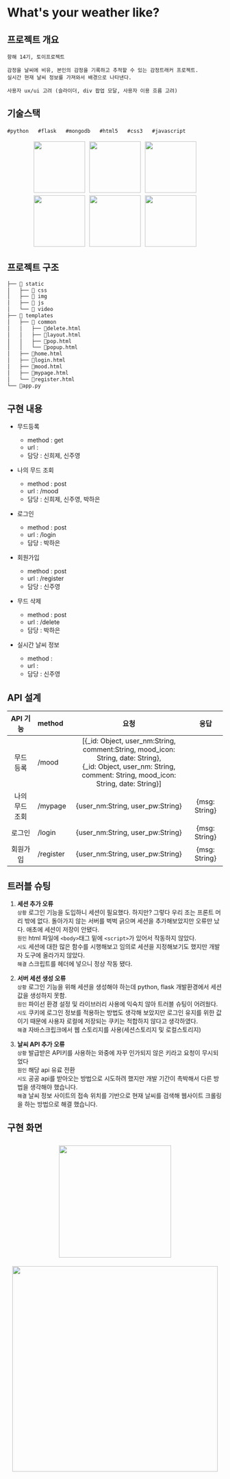 # What's your weather like?
## 프로젝트 개요
```
항해 14기, 토이프로젝트

감정을 날씨에 비유, 본인의 감정을 기록하고 추적할 수 있는 감정트래커 프로젝트.
실시간 현재 날씨 정보를 가져와서 배경으로 나타낸다.

사용자 ux/ui 고려 (슬라이더, div 팝업 모달, 사용자 이용 흐름 고려)
```
## 기술스택
```
#pythonㅤㅤ#flaskㅤㅤ#mongodbㅤㅤ#html5ㅤㅤ#css3ㅤㅤ#javascript
```
<p align="center">
<img src="https://simpleicons.org/icons/python.svg" style="width:120px; height: 120px; margin:3px;"></img>
<img src="https://simpleicons.org/icons/flask.svg" style="width:120px; height: 120px; margin:3px;"></img>
<img src="https://simpleicons.org/icons/mongodb.svg" style="width:120px; height: 120px; margin:3px;"></img>
<img src="https://simpleicons.org/icons/html5.svg" style="width:120px; height: 120px; margin:3px;"></img>
<img src="https://simpleicons.org/icons/css3.svg" style="width:120px; height: 120px; margin:3px;"></img>
<img src="https://simpleicons.org/icons/javascript.svg" style="width:120px; height: 120px; margin:3px;"></img>
</p>

## 프로젝트 구조
```bash
├── 📂 static
│   ├── 📁 css
│   ├── 📁 img
│   ├── 📁 js
│   └── 📁 video
├── 📂 templates
│   ├── 📂 common
│   │   ├── 📄delete.html
│   │   ├── 📄layout.html
│   │   ├── 📄pop.html
│   │   └── 📄popup.html
│   ├── 📄home.html
│   ├── 📄login.html
│   ├── 📄mood.html
│   ├── 📄mypage.html
│   └── 📄register.html
└── 🏃app.py

```
## 구현 내용
- 무드등록
  - method : get
  - url : 
  - 담당 : 신희제, 신주영

- 나의 무드 조회
  - method : post
  - url : /mood
  - 담당 : 신희제, 신주영, 박하은
 
- 로그인
  - method : post
  - url : /login
  - 담당 : 박하은
 
- 회원가입
  - method : post
  - url : /register
  - 담당 : 신주영
  
- 무드 삭제
  - method : post
  - url : /delete
  - 담당 : 박하은

- 실시간 날씨 정보
  - method : 
  - url : 
  - 담당 : 신주영

## API 설계
| API 기능 | method | 요청 | 응답 |
|:---:|:---|:---:|:---:|
| 무드 등록 | /mood | [{_id: Object, user_nm:String, comment:String, mood_icon: String, date: String}, </br>{_id: Object, user_nm: String, comment: String, mood_icon: String, date: String}] |  |
| 나의 무드 조회 | /mypage | {user_nm:String, user_pw:String} | {msg: String} |
| 로그인 | /login | {user_nm:String, user_pw:String} | {msg: String} |
| 회원가입 | /register | {user_nm:String, user_pw:String} | {msg: String} |

## 트러블 슈팅


1. <b>세션 추가 오류</b></br>`상황` 로그인 기능을 도입하니 세션이 필요했다. 하지만? 그렇다 우리 조는 프론트 머리 밖에 없다. 돌아가지 않는 서버를 벅벅 긁으며 세션을 추가해보았지만 오류만 났다. 
애초에 세션이 저장이 안됐다.</br>
`원인`  html 파일에 `<body>`태그 밑에 `<script>`가 있어서 작동하지 않았다.</br>
`시도`  세션에 대한 많은 함수를 시행해보고 임의로 세션을 지정해보기도 했지만 개발자 도구에 올라가지 않았다.</br>
`해결`  스크립트를 헤더에 넣으니 정상 작동 됐다.

2. <b>서버 세션 생성 오류</b></br>`상황` 로그인 기능을 위해 세션을 생성해야 하는데 python, flask 개발환경에서 세션값을 생성하지 못함. </br>
`원인` 파이선 환경 설정 및 라이브러리 사용에 익숙치 않아 트러블 슈팅이 어려웠다.</br>
`시도` 쿠키에 로그인 정보를 적용하는 방법도 생각해 보았지만 로그인 유지를 위한 값이기 때문에 사용자 로컬에 저장되는 쿠키는 적합하지 않다고 생각하였다.</br>
`해결` 자바스크립크에서 웹 스토리지를 사용(세션스토리지 및 로컬스토리지)

3. <b>날씨 API 추가 오류</b></br>`상황` 발급받은 API키를 사용하는 와중에 자꾸 인가되지 않은 키라고 요청이 무시되었다</br>
`원인` 해당 api 유료 전환</br>
`시도` 공공 api를 받아오는 방법으로 시도하려 했지만 개발 기간이 촉박해서 다른 방법을 생각해야 했습니다.</br>
`해결` 날씨 정보 사이트의 접속 위치를 기반으로 현재 날씨를 검색해 웹사이트 크롤링을 하는 방법으로 해결 했습니다.

## 구현 화면
<p align="center">
<img  style="height:262px; margin:10px;" src="https://user-images.githubusercontent.com/58963027/228920210-5efafdb8-d303-4d4c-a333-dade7dcacd0e.gif"></img>
<img style="width:480px; hight:277px; margin:10px;" src="https://user-images.githubusercontent.com/58963027/228920999-85209f79-ea54-42a4-b413-c144c984055d.gif"></img>
</p>


